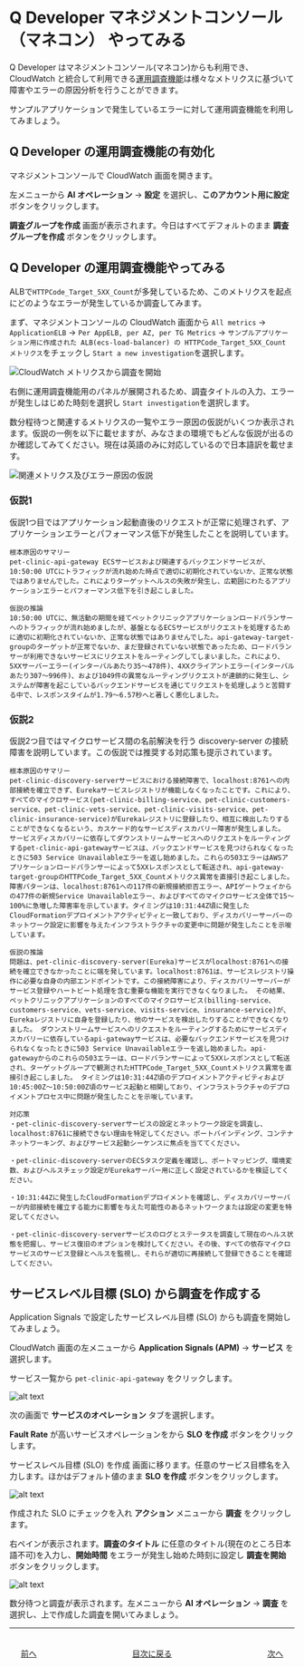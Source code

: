 # Q Developer マネジメントコンソール（マネコン） やってみる
Q Developer はマネジメントコンソール(マネコン)からも利用でき、CloudWatch と統合して利用できる[運用調査機能](https://aws.amazon.com/jp/blogs/news/investigate-and-remediate-operational-issues-with-amazon-q-developer/)は様々なメトリクスに基づいて障害やエラーの原因分析を行うことができます。

サンプルアプリケーションで発生しているエラーに対して運用調査機能を利用してみましょう。

## Q Developer の運用調査機能の有効化

マネジメントコンソールで CloudWatch 画面を開きます。  

左メニューから **AI オペレーション** → **設定** を選択し、**このアカウント用に設定** ボタンをクリックします。  

**調査グループを作成** 画面が表示されます。今日はすべてデフォルトのまま **調査グループを作成** ボタンをクリックします。  


## Q Developer の運用調査機能やってみる
ALBで`HTTPCode_Target_5XX_Count`が多発しているため、このメトリクスを起点にどのようなエラーが発生しているか調査してみます。

まず、マネジメントコンソールの CloudWatch 画面から `All metrics` → `ApplicationELB` → `Per AppELB, per AZ, per TG Metrics` → `サンプルアプリケーション用に作成された ALB(ecs-load-balancer) の HTTPCode_Target_5XX_Count メトリクス`をチェックし `Start a new investigation`を選択します。

![CloudWatch メトリクスから調査を開始](img/chap5_1.png)

右側に運用調査機能用のパネルが展開されるため、調査タイトルの入力、エラーが発生しはじめた時刻を選択し `Start investigation`を選択します。

数分程待つと関連するメトリクスの一覧やエラー原因の仮説がいくつか表示されます。仮説の一例を以下に載せますが、みなさまの環境でもどんな仮説が出るのか確認してみてください。現在は英語のみに対応しているので日本語訳を載せます。

![関連メトリクス及びエラー原因の仮説](img/chap5_2.png)

### 仮説1
仮説1つ目ではアプリケーション起動直後のリクエストが正常に処理されず、アプリケーションエラーとパフォーマンス低下が発生したことを説明しています。
```
根本原因のサマリー
pet-clinic-api-gateway ECSサービスおよび関連するバックエンドサービスが、10:50:00 UTCにトラフィックが流れ始めた時点で適切に初期化されていないか、正常な状態ではありませんでした。これによりターゲットヘルスの失敗が発生し、広範囲にわたるアプリケーションエラーとパフォーマンス低下を引き起こしました。

仮説の推論
10:50:00 UTCに、無活動の期間を経てペットクリニックアプリケーションロードバランサーへのトラフィックが流れ始めましたが、基盤となるECSサービスがリクエストを処理するために適切に初期化されていないか、正常な状態ではありませんでした。api-gateway-target-groupのターゲットが正常でないか、まだ登録されていない状態であったため、ロードバランサーが利用できないサービスにリクエストをルーティングしてしまいました。これにより、5XXサーバーエラー(インターバルあたり35〜478件)、4XXクライアントエラー(インターバルあたり307〜996件)、および1049件の異常なルーティングリクエストが連鎖的に発生し、システムが障害を起こしているバックエンドサービスを通じてリクエストを処理しようと苦闘する中で、レスポンスタイムが1.79〜6.57秒へと著しく悪化しました。
```

### 仮説2
 仮説2つ目ではマイクロサービス間の名前解決を行う discovery-server の接続障害を説明しています。この仮説では推奨する対応策も提示されています。

 ```
 根本原因のサマリー
 pet-clinic-discovery-serverサービスにおける接続障害で、localhost:8761への内部接続を確立できず、Eurekaサービスレジストリが機能しなくなったことです。これにより、すべてのマイクロサービス(pet-clinic-billing-service、pet-clinic-customers-service、pet-clinic-vets-service、pet-clinic-visits-service、pet-clinic-insurance-service)がEurekaレジストリに登録したり、相互に検出したりすることができなくなるという、カスケード的なサービスディスカバリー障害が発生しました。 サービスディスカバリーに依存してダウンストリームサービスへのリクエストをルーティングするpet-clinic-api-gatewayサービスは、バックエンドサービスを見つけられなくなったときに503 Service Unavailableエラーを返し始めました。これらの503エラーはAWSアプリケーションロードバランサーによって5XXレスポンスとして転送され、api-gateway-target-groupのHTTPCode_Target_5XX_Countメトリクス異常を直接引き起こしました。 障害パターンは、localhost:8761への117件の新規接続拒否エラー、APIゲートウェイからの477件の新規Service Unavailableエラー、およびすべてのマイクロサービス全体で15〜100%に急増した障害率を示しています。タイミングは10:31:44Z頃に発生したCloudFormationデプロイメントアクティビティと一致しており、ディスカバリーサーバーのネットワーク設定に影響を与えたインフラストラクチャの変更中に問題が発生したことを示唆しています。

 仮説の推論
 問題は、pet-clinic-discovery-server(Eureka)サービスがlocalhost:8761への接続を確立できなかったことに端を発しています。localhost:8761は、サービスレジストリ操作に必要な自身の内部エンドポイントです。この接続障害により、ディスカバリーサーバーがサービス登録やハートビート処理を含む重要な機能を実行できなくなりました。 その結果、ペットクリニックアプリケーションのすべてのマイクロサービス(billing-service、customers-service、vets-service、visits-service、insurance-service)が、Eurekaレジストリに自身を登録したり、他のサービスを検出したりすることができなくなりました。 ダウンストリームサービスへのリクエストをルーティングするためにサービスディスカバリーに依存しているapi-gatewayサービスは、必要なバックエンドサービスを見つけられなくなったときに503 Service Unavailableエラーを返し始めました。api-gatewayからのこれらの503エラーは、ロードバランサーによって5XXレスポンスとして転送され、ターゲットグループで観測されたHTTPCode_Target_5XX_Countメトリクス異常を直接引き起こしました。 タイミングは10:31:44Z頃のデプロイメントアクティビティおよび10:45:00Z〜10:50:00Z頃のサービス起動と相関しており、インフラストラクチャのデプロイメントプロセス中に問題が発生したことを示唆しています。

 対応策
 ・pet-clinic-discovery-serverサービスの設定とネットワーク設定を調査し、localhost:8761に接続できない理由を特定してください。ポートバインディング、コンテナネットワーキング、およびサービス起動シーケンスに焦点を当ててください。 

 ・pet-clinic-discovery-serverのECSタスク定義を確認し、ポートマッピング、環境変数、およびヘルスチェック設定がEurekaサーバー用に正しく設定されているかを検証してください。 
 
 ・10:31:44Zに発生したCloudFormationデプロイメントを確認し、ディスカバリーサーバーが内部接続を確立する能力に影響を与えた可能性のあるネットワークまたは設定の変更を特定してください。 
 
 ・pet-clinic-discovery-serverサービスのログとステータスを調査して現在のヘルス状態を把握し、サービス復旧のオプションを検討してください。その後、すべての依存マイクロサービスのサービス登録とヘルスを監視し、それらが適切に再接続して登録できることを確認してください。
 ```

## サービスレベル目標 (SLO) から調査を作成する

Application Signals で設定したサービスレベル目標 (SLO) からも調査を開始してみましょう。  

CloudWatch 画面の左メニューから **Application Signals (APM)** → **サービス** を選択します。

サービス一覧から `pet-clinic-api-gateway` をクリックします。

![alt text](./img/chap5_app_service.png)


次の画面で **サービスのオペレーション** タブを選択します。

**Fault Rate** が高いサービスオペレーションをから **SLO を作成** ボタンをクリックします。

サービスレベル目標 (SLO) を作成 画面に移ります。任意のサービス目標名を入力します。ほかはデフォルト値のまま **SLO を作成** ボタンをクリックします。

![alt text](./img/chat5_api.png)

作成された SLO にチェックを入れ **アクション** メニューから **調査** をクリックします。

右ペインが表示されます。**調査のタイトル** に任意のタイトル(現在のところ日本語不可)を入力し、**開始時間** をエラーが発生し始めた時刻に設定し **調査を開始** ボタンをクリックします。  

![alt text](./img/chap5_invest_api.png)

数分待つと調査が表示されます。左メニューから **AI オペレーション** → **調査** を選択し、上で作成した調査を開いてみましょう。

---

<nav aria-label="ページナビゲーション">  
  <ul style="display: flex; justify-content: space-between; list-style: none; padding: 0;">  
    <li style="padding: 20px; text-align: left;"><a href="chap4.md">前へ</a></li>  
    <li style="padding: 20px; text-align: center;"><a href="README.md">目次に戻る</a></li>  
    <li style="padding: 20px; text-align: right;"><a href="chap6.md">次へ</a></li>  
  </ul>  
</nav>  

